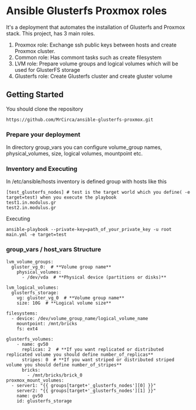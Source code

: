 # Ansible Glusterfs Proxmox roles
It's a deployment that automates the installation of Glusterfs and Proxmox stack. This project, has 3 main roles.
1. Proxmox role: Exchange ssh public keys between hosts and create Proxmox cluster.
2. Common role: Has commont tasks such as create filesystem
3. LVM role: Prepare volume groups and logical volumes which will be used for GlusterFS storage
4. Glusterfs role: Create Glusterfs cluster and create gluster volume

## Getting Started
You should clone the repository
```
https://github.com/MrCirca/ansible-glusterfs-proxmox.git
```
### Prepare your deployment
In directory group_vars you can configure volume_group names, physical_volumes, size, logical volumes, mountpoint etc.

### Inventory and Executing
In /etc/ansible/hosts inventory is defined group with hosts like this
```
[test_glusterfs_nodes] # test is the target world which you define( -e target=test) when you execute the playbook
test1.in.modulus.gr 
test2.in.modulus.gr

```
Executing
```
ansible-playbook --private-key=path_of_your_private_key -u root main.yml -e target=test
```

### group_vars / host_vars Structure
```
lvm_volume_groups:
  gluster_vg_0:  # **Volume group name**
    physical_volumes:
      - /dev/vda  # **Physical device (partitions or disks)**

lvm_logical_volumes:
  glusterfs_storage:
    vg: gluster_vg_0  # **Volume group name**
    size: 10G  # **Logical volume size**

filesystems:
  - device: /dev/volume_group_name/logical_volume_name
    mountpoint: /mnt/bricks
    fs: ext4

glusterfs_volumes:
    - name: gv50
      replicas: 2  # **If you want replicated or distributed replicated volume you should define number_of_replicas**
      stripes: 0  # **If you want striped or distributed striped volume you should define number_of_stripes**
      bricks:
        - /mnt/bricks/brick_0
proxmox_mount_volumes:
  - server1: "{{ groups[target+'_glusterfs_nodes'][0] }}"
    server2: "{{ groups[target+'_glusterfs_nodes'][1] }}"
    name: gv50
    id: glusterfs_storage
```

